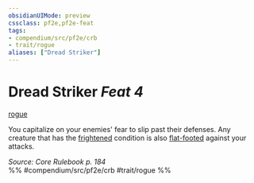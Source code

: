 ```yaml
---
obsidianUIMode: preview
cssclass: pf2e,pf2e-feat
tags:
- compendium/src/pf2e/crb
- trait/rogue
aliases: ["Dread Striker"]
---
```

# Dread Striker  *Feat 4*  
[rogue](../../Rules/traits/rogue.md)  


You capitalize on your enemies' fear to slip past their defenses. Any creature that has the [frightened](../../Rules/conditions.md#Frightened) condition is also [flat-footed](../../Rules/conditions.md#Flat-footed) against your attacks.

*Source: Core Rulebook p. 184*  
%% #compendium/src/pf2e/crb #trait/rogue %%